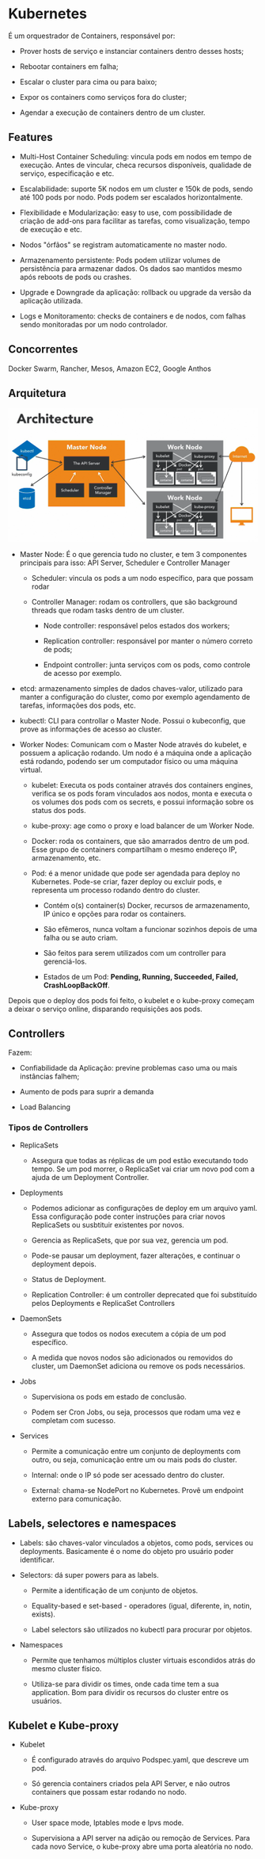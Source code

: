 # Kubernetes

É um orquestrador de Containers, responsável por:

- Prover hosts de serviço e instanciar containers dentro desses hosts;

- Rebootar containers em falha;

- Escalar o cluster para cima ou para baixo;

- Expor os containers como serviços fora do cluster;

- Agendar a execução de containers dentro de um cluster.

## Features

- Multi-Host Container Scheduling: vincula pods em nodos em tempo de execução. Antes de vincular, checa recursos disponíveis, qualidade de serviço, especificação e etc.

- Escalabilidade: suporte 5K nodos em um cluster e 150k de pods, sendo até 100 pods por nodo. Pods podem ser escalados horizontalmente.

- Flexibilidade e Modularização: easy to use, com possibilidade de criação de add-ons para facilitar as tarefas, como visualização, tempo de execução e etc. 

- Nodos "órfãos" se registram automaticamente no master nodo.

- Armazenamento persistente: Pods podem utilizar volumes de persistência para armazenar dados. Os dados sao mantidos mesmo após reboots de pods ou crashes.

- Upgrade e Downgrade da aplicação: rollback ou upgrade da versão da aplicação utilizada.

- Logs e Monitoramento: checks de containers e de nodos, com falhas sendo monitoradas por um nodo controlador.

## Concorrentes

Docker Swarm, Rancher, Mesos, Amazon EC2, Google Anthos

## Arquitetura

![Arquitetura do Kubernetes](./images/arquitetura_kubernetes.png)

- Master Node: É o que gerencia tudo no cluster, e tem 3 componentes principais para isso: API Server, Scheduler e Controller Manager

    - Scheduler: vincula os pods a um nodo específico, para que possam rodar

    - Controller Manager: rodam os controllers, que são background threads que rodam tasks dentro de um cluster.

        - Node controller: responsável pelos estados dos workers;

        - Replication controller: responsável por manter o número correto de pods;

        - Endpoint controller: junta serviços com os pods, como controle de acesso por exemplo.

- etcd: armazenamento simples de dados chaves-valor, utilizado para manter a configuração do cluster, como por exemplo agendamento de tarefas, informações dos pods, etc.

- kubectl: CLI para controllar o Master Node. Possui o kubeconfig, que prove as informações de acesso ao cluster.

- Worker Nodes: Comunicam com o Master Node através do kubelet, e possuem a aplicação rodando. Um nodo é a máquina onde a aplicação está rodando, podendo ser um computador físico ou uma máquina virtual.

    - kubelet: Executa os pods container através dos containers engines, verifica se os pods foram vinculados aos nodos, monta e executa o os volumes dos pods com os secrets, e possui informação sobre os status dos pods.

    - kube-proxy: age como o proxy e load balancer de um Worker Node.

    - Docker: roda os containers, que são amarrados dentro de um pod. Esse grupo de containers compartilham o mesmo endereço IP, armazenamento, etc.

    - Pod: é a menor unidade que pode ser agendada para deploy no Kubernetes. Pode-se criar, fazer deploy ou excluir pods, e representa um processo rodando dentro do cluster.

        - Contém o(s) container(s) Docker, recursos de armazenamento, IP único e opções para rodar os containers.

        - São efêmeros, nunca voltam a funcionar sozinhos depois de uma falha ou se auto criam.

        - São feitos para serem utilizados com um controller para gerenciá-los.

        - Estados de um Pod: **Pending, Running, Succeeded, Failed, CrashLoopBackOff**.

Depois que o deploy dos pods foi feito, o kubelet e o kube-proxy começam a deixar o serviço online, disparando requisições aos pods.

## Controllers

Fazem:

- Confiabilidade da Aplicação: previne problemas caso uma ou mais instâncias falhem;

- Aumento de pods para suprir a demanda

- Load Balancing

### Tipos de Controllers

- ReplicaSets

    - Assegura que todas as réplicas de um pod estão executando todo tempo. Se um pod morrer, o ReplicaSet vai criar um novo pod com a ajuda de um Deployment Controller.

- Deployments

    - Podemos adicionar as configurações de deploy em um arquivo yaml. Essa configuração pode conter instruções para criar novos ReplicaSets ou susbtituir existentes por novos.

    - Gerencia as ReplicaSets, que por sua vez, gerencia um pod.

    - Pode-se pausar um deployment, fazer alterações, e continuar o deployment depois.

    - Status de Deployment.

    - Replication Controller: é um controller deprecated que foi substituído pelos Deployments e ReplicaSet Controllers

- DaemonSets

    - Assegura que todos os nodos executem a cópia de um pod específico.

    - A medida que novos nodos são adicionados ou removidos do cluster, um DaemonSet adiciona ou remove os pods necessários.

- Jobs

    - Supervisiona os pods em estado de conclusão.

    - Podem ser Cron Jobs, ou seja, processos que rodam uma vez e completam com sucesso.

- Services

    - Permite a comunicação entre um conjunto de deployments com outro, ou seja, comunicação entre um ou mais pods do cluster.

    - Internal: onde o IP só pode ser acessado dentro do cluster.

    - External: chama-se NodePort no Kubernetes. Provê um endpoint externo para comunicação.

## Labels, selectores e namespaces

- Labels: são chaves-valor vinculados a objetos, como pods, services ou deployments. Basicamente é o nome do objeto pro usuário poder identificar.

- Selectors: dá super powers para as labels.

    - Permite a identificação de um conjunto de objetos.

    - Equality-based e set-based - operadores (igual, diferente, in, notin, exists).

    - Label selectors são utilizados no kubectl para procurar por objetos.

- Namespaces

    - Permite que tenhamos múltiplos cluster virtuais escondidos atrás do mesmo cluster físico.

    - Utiliza-se para dividir os times, onde cada time tem a sua application. Bom para dividir os recursos do cluster entre os usuários.

## Kubelet e Kube-proxy

- Kubelet

    - É configurado através do arquivo Podspec.yaml, que descreve um pod.

    - Só gerencia containers criados pela API Server, e não outros containers que possam estar rodando no nodo.

- Kube-proxy

    - User space mode, Iptables mode e Ipvs mode.

    - Supervisiona a API server na adição ou remoção de Services. Para cada novo Service, o kube-proxy abre uma porta aleatória no nodo.